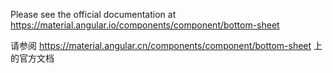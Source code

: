 Please see the official documentation at <https://material.angular.io/components/component/bottom-sheet>

请参阅 <https://material.angular.cn/components/component/bottom-sheet> 上的官方文档

